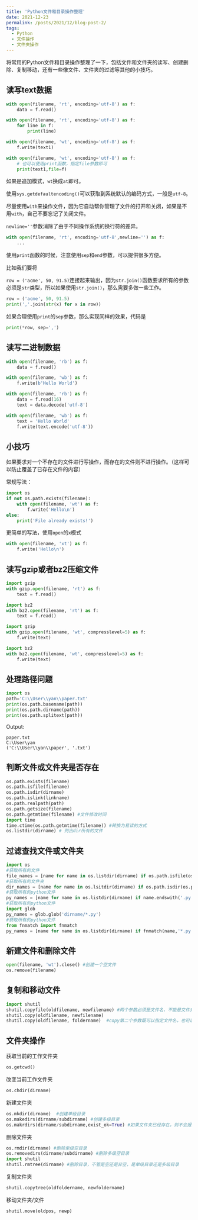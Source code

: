 ```yaml
---
title: 'Python文件和目录操作整理'
date: 2021-12-23
permalink: /posts/2021/12/blog-post-2/
tags:
  - Python
  - 文件操作
  - 文件夹操作
---
```


将常用的Python文件和目录操作整理了一下，包括文件和文件夹的读写、创建删除、复制移动，还有一些像文件、文件夹的过滤等其他的小技巧。

## 读写text数据

```python
with open(filename, 'rt', encoding='utf-8') as f:
    data = f.read()
```

```python
with open(filename, 'rt', encoding='utf-8') as f:
    for line in f:
        print(line)
```

```python
with open(filename, 'wt', encoding='utf-8') as f:
    f.write(text1)
```

```python
with open(filename, 'wt', encoding='utf-8') as f:
    # 也可以使用print函数，指定file参数即可
    print(text1,file=f)
```

如果是追加模式，`wt`换成`at`即可。

使用`sys.getdefaultencoding()`可以获取到系统默认的编码方式，一般是`utf-8`。

尽量使用`with`来操作文件，因为它自动帮你管理了文件的打开和关闭，如果是不用`with`，自己不要忘记了关闭文件。



`newline=''`参数消除了由于不同操作系统的换行符的差异。

```python
with open(filename, 'rt', encoding='utf-8',newline='') as f:
    ...
```



使用`print`函数的时候，注意使用`sep`和`end`参数，可以提供很多方便。

比如我们要将

`row = ('acme', 50, 91.5)`连接起来输出，因为`str.join()`函数要求所有的参数必须是`str`类型，所以如果使用`str.join()`，那么需要多做一些工作。

```python
row = ('acme', 50, 91.5)
print(','.join(str(x) for x in row))
```

如果合理使用`print`的`sep`参数，那么实现同样的效果，代码是

```python
print(*row, sep=',')
```



## 读写二进制数据

```python
with open(filename, 'rb') as f:
    data = f.read()
```

```python
with open(filename, 'wb') as f:
    f.write(b'Hello World')
```

```python
with open(filename, 'rb') as f:
    data = f.read(16)
    text = data.decode('utf-8')
```

```python
with open(filename, 'wb') as f:
    text = 'Hello World'
    f.write(text.encode('utf-8'))
```

## 小技巧

如果要求对一个不存在的文件进行写操作，而存在的文件则不进行操作。（这样可以防止覆盖了已存在文件的内容）

常规写法：

```python
import os
if not os.path.exists(filename):
    with open(filename, 'wt') as f:
        f.write('Hello\n')
else:
    print('File already exists!')
```

更简单的写法，使用`open`的`x`模式

```python
with open(filename, 'xt') as f:
    f.write('Hello\n')
```

## 读写gzip或者bz2压缩文件

```python
import gzip
with gzip.open(filename, 'rt') as f:
    text = f.read()
```

```python
import bz2
with bz2.open(filename, 'rt') as f:
    text = f.read()
```

```python
import gzip
with gzip.open(filename, 'wt', compresslevel=5) as f:
    f.write(text)
```

```python
import bz2
with bz2.open(filename, 'wt', compresslevel=5) as f:
    f.write(text)
```

## 处理路径问题

```python
import os
path='C:\\User\\yan\\paper.txt'
print(os.path.basename(path))
print(os.path.dirname(path))
print(os.path.splitext(path))
```

Output:

```
paper.txt
C:\User\yan
('C:\\User\\yan\\paper', '.txt')
```

## 判断文件或文件夹是否存在

```python
os.path.exists(filename)
os.path.isfile(filename)
os.path.isdir(dirname)
os.path.islink(linkname)
os.path.realpath(path)
os.path.getsize(filename)
os.path.getmtime(filename) #文件修改时间
import time
time.ctime(os.path.getmtime(filename)) #转换为易读的方式
os.listdir(dirname) # 列出dir所有的文件
```

## 过滤查找文件或文件夹

```python
import os
#获取所有的文件
file_names = [name for name in os.listdir(dirname) if os.path.isfile(os.path.join(dirname,name))]
#获取所有的文件夹
dir_names = [name for name in os.lsitdir(dirname) if os.path.isdir(os.path.join(dirname,name))]
#获取所有的python文件
py_names = [name for name in os.listdir(dirname) if name.endswith('.py')]
#获取所有的python文件
import glob
py_names = glob.glob('dirname/*.py')
#获取所有的python文件
from fnmatch import fnmatch
py_names = [name for name in os.listdir(dirname) if fnmatch(name,'*.py')]
```

## 新建文件和删除文件

```python
open(filename, 'wt').close() #创建一个空文件
os.remove(filename) 
```

## 复制和移动文件

```python
import shutil
shutil.copyfile(oldfilename, newfilename) #两个参数必须是文件名，不能是文件夹
shutil.copy(oldfilename, newfilename)
shutil.copy(oldfilename, foldername)  #copy第二个参数既可以指定文件名，也可以指定文件夹名
```



## 文件夹操作

获取当前的工作文件夹

```python
os.getcwd()
```

改变当前工作文件夹

```python
os.chdir(dirname)
```

新建文件夹

```python
os.mkdir(dirname)  #创建单级目录
os.makedirs(dirname/subdirname) #创建多级目录
os.makrdirs(dirname/subdirname,exist_ok=True) #如果文件夹已经存在，则不会报错
```

删除文件夹

```python
os.rmdir(dirname) #删除单级空目录
os.removedirs(dirname/subdirname) #删除多级空目录
import shutil
shutil.rmtree(dirname) #删除目录，不管是空还是非空，是单级目录还是多级目录
```

复制文件夹

```python
shutil.copytree(oldfoldername, newfoldername)
```

移动文件夹/文件

```python
shutil.move(oldpos, newp)
```

